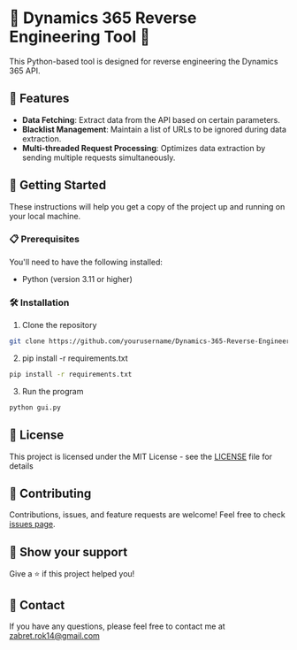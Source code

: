 # 🚀 Dynamics 365 Reverse Engineering Tool 🚀

This Python-based tool is designed for reverse engineering the Dynamics 365 API.

## 🔧 Features

- **Data Fetching**: Extract data from the API based on certain parameters.
- **Blacklist Management**: Maintain a list of URLs to be ignored during data extraction.
- **Multi-threaded Request Processing**: Optimizes data extraction by sending multiple requests simultaneously.

## 🚀 Getting Started

These instructions will help you get a copy of the project up and running on your local machine.

### 📋 Prerequisites

You'll need to have the following installed:
- Python (version 3.11 or higher)

### 🛠️ Installation

1. Clone the repository
```bash
git clone https://github.com/yourusername/Dynamics-365-Reverse-Engineering-Tool.git
```
2. pip install -r requirements.txt
```bash
pip install -r requirements.txt
```
3. Run the program
```bash
python gui.py
```

## 📃 License

This project is licensed under the MIT License - see the [LICENSE](LICENSE) file for details

## 🤝 Contributing

Contributions, issues, and feature requests are welcome! Feel free to check [issues page](https://github.com/yourusername/Dynamics-365-Reverse-Engineering-Tool/issues). 


## 🌟 Show your support

Give a ⭐️ if this project helped you!


## 📧 Contact

If you have any questions, please feel free to contact me at zabret.rok14@gmail.com
